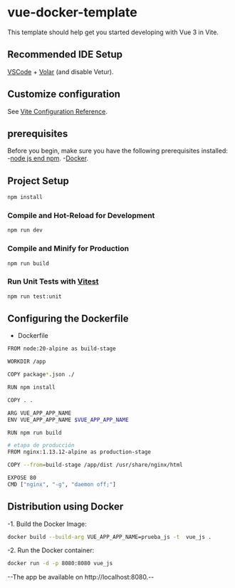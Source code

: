 # vue-docker-template

This template should help get you started developing with Vue 3 in Vite.

## Recommended IDE Setup

[VSCode](https://code.visualstudio.com/) + [Volar](https://marketplace.visualstudio.com/items?itemName=Vue.volar) (and disable Vetur).

## Customize configuration

See [Vite Configuration Reference](https://vitejs.dev/config/).
## prerequisites
Before you begin, make sure you have the following prerequisites installed:
-[node js end npm](https://docs.npmjs.com/downloading-and-installing-node-js-and-npm).
-[Docker](https://docs.docker.com/engine/install/).

## Project Setup

```sh
npm install
```

### Compile and Hot-Reload for Development

```sh
npm run dev
```

### Compile and Minify for Production

```sh
npm run build
```

### Run Unit Tests with [Vitest](https://vitest.dev/)

```sh
npm run test:unit
```
## Configuring the Dockerfile
-	Dockerfile
```sh
FROM node:20-alpine as build-stage

WORKDIR /app

COPY package*.json ./

RUN npm install

COPY . .

ARG VUE_APP_APP_NAME 
ENV VUE_APP_APP_NAME $VUE_APP_APP_NAME

RUN npm run build

# etapa de producción
FROM nginx:1.13.12-alpine as production-stage

COPY --from=build-stage /app/dist /usr/share/nginx/html

EXPOSE 80
CMD ["nginx", "-g", "daemon off;"]

```
## Distribution using Docker
-1. Build the Docker Image:
```sh
docker build --build-arg VUE_APP_APP_NAME=prueba_js -t  vue_js .
```
-2. Run the Docker container:
```sh
docker run -d -p 8080:8080 vue_js
```
--The app be available on http://localhost:8080.--
